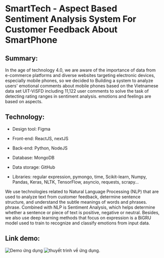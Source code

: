 # SmartTech - Aspect Based Sentiment Analysis System For Customer Feedback About SmartPhone

## Summary:
In the age of technology 4.0, we are aware of the importance of data from e-commerce platforms and diverse websites targeting electronic devices, especially mobile phones, so we decided to Building a system to analyze users' emotional comments about mobile phones based on the Vietnamese data set UIT-ViSFD including 11,122 user comments to solve the task of detecting rating ranges in sentiment analysis. emotions and feelings are based on aspects.

## Technology:
* Design tool: Figma

* Front-end: ReactJS, nextJS

* Back-end: Python, NodeJS
* Database: MongoDB
* Data storage: GitHub
* Libraries: regular expression, pymongo, time, Scikit-learn, Numpy, Pandas, Keras, NLTK, TensorFlow, asyncio, requests, scrapy…

We use technologies related to Natural Language Processing (NLP) that are used to analyze text from customer feedback, determine sentence structure, and understand the subtle meanings of words and phrases. phrase. Combined with NLP is Sentiment Analysis, which helps determine whether a sentence or piece of text is positive, negative or neutral. Besides, we also use deep learning methods that focus on expression is a BiGRU model used to train to recognize and classify emotions from input data.

## Link demo:
![Demo ứng dụng](https://drive.google.com/file/d/12b6njmOmr3U55T3gmg_SGqhWt4RFUeen/view?usp=sharing) 
![thuyết trình về ứng dụng](https://drive.google.com/file/d/1ptvfAl3iLLw1ofUbZF_7JUaEKmBeqc3Y/view?usp=drive_link).
